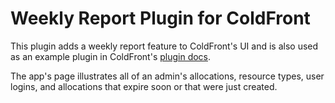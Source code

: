 # Weekly Report Plugin for ColdFront

This plugin adds a weekly report feature to ColdFront's UI and is also used as an example plugin in ColdFront's [plugin docs](https://coldfront.readthedocs.io/en/latest/plugin/how_to_create_a_plugin/).

The app's page illustrates all of an admin's allocations, resource types, user logins, and allocations that expire soon or that were just created.
